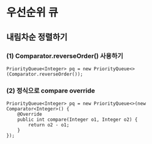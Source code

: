 # 우선순위 큐
## 내림차순 정렬하기
### (1) Comparator.reverseOrder() 사용하기
``PriorityQueue<Integer> pq = new PriorityQueue<>(Comparator.reverseOrder());``

### (2) 정식으로 compare override
    PriorityQueue<Integer> pq = new PriorityQueue<>(new Comparator<Integer>() {
        @Override
        public int compare(Integer o1, Integer o2) {
            return o2 - o1;
        }
    });
